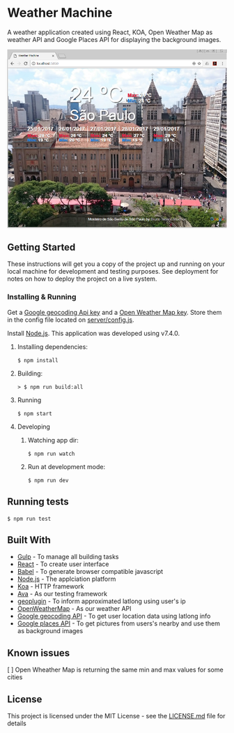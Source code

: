 # Weather Machine

A weather application created using React, KOA, Open Weather Map as weather API and Google Places API for displaying the background images.

![Weather Machine Screenshot](https://github.com/dansoah/weather-machine/raw/master/media/screenshot.png?raw=true)

## Getting Started

These instructions will get you a copy of the project up and running on your local machine for development and testing purposes. See deployment for notes on how to deploy the project on a live system.

### Installing & Running

Get a [Google geocoding Api key](https://developers.google.com/maps/documentation/geocoding/intro) and
a [Open Weather Map key](http://openweathermap.org/appid). Store them in the config file located on [server/config.js](server/config.js).

Install [Node.js](https://nodejs.org/). This application was developed using v7.4.0.

1. Installing dependencies:

    ```
    $ npm install
    ```
2. Building:

    ```
    > $ npm run build:all
    ```
    
3. Running

    ```
    $ npm start
    ```

4. Developing
    1. Watching app dir:

        ```
        $ npm run watch
        ```

    2. Run at development mode:
        ```
        $ npm run dev
        ```

## Running tests
```
$ npm run test
```

## Built With

* [Gulp](http://gulpjs.com/) - To manage all building tasks
* [React](https://facebook.github.io/react/) - To create user interface
* [Babel](https://babeljs.io/) - To generate browser compatible javascript
* [Node.js](https://nodejs.org/) - The applciation platform
* [Koa](https://github.com/koajs/koa) - HTTP framework
* [Ava](https://github.com/avajs/ava) - As our testing framework
* [geoplugin](http://www.geoplugin.net/) - To inform approximated latlong using user's ip
* [OpenWeatherMap](http://openweathermap.org) - As our weather API
* [Google geocoding API](https://developers.google.com/maps/documentation/geocoding/intro) - To get user location data using latlong info
* [Google places API](https://developers.google.com/places/) - To get pictures from users's nearby and use them as background images

## Known issues

[ ] Open Wheather Map is returning the same min and max values for some cities

## License

This project is licensed under the MIT License - see the [LICENSE.md](LICENSE.md) file for details